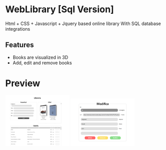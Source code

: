 # WebLibrary [Sql Version]
Html + CSS + Javascript + Jquery based online library 
With SQL database integrations

## Features 
- Books are visualized in 3D
- Add, edit and remove books
# Preview
<img src="https://github.com/frephs/WebLibrarySql/blob/main/preview.jpg" width=40%>
<img src="https://github.com/frephs/WebLibrarySql/blob/main/preview2.png" width=40%>
